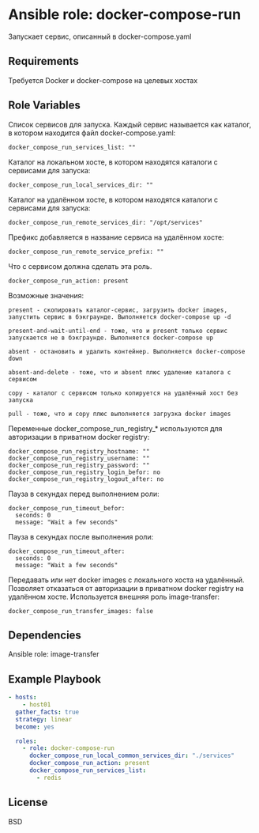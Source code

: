 Ansible role: docker-compose-run
=========

Запускает сервис, описанный в docker-compose.yaml

Requirements
------------

Требуется Docker и docker-compose на целевых хостах

Role Variables
--------------

Список сервисов для запуска. Каждый сервис называется как каталог, в котором находится файл docker-compose.yaml:

    docker_compose_run_services_list: ""


Каталог на локальном хосте, в котором находятся каталоги с сервисами для запуска:

    docker_compose_run_local_services_dir: ""

Каталог на удалённом хосте, в котором находятся каталоги с сервисами для запуска:

    docker_compose_run_remote_services_dir: "/opt/services"

Префикс добавляется в название сервиса на удалённом хосте:

    docker_compose_run_remote_service_prefix: ""


Что с сервисом должна сделать эта роль.

    docker_compose_run_action: present

Возможные значения:

    present - скопировать каталог-сервис, загрузить docker images, запустить сервис в бэкграунде. Выполняется docker-compose up -d

    present-and-wait-until-end - тоже, что и present только сервис запускается не в бэкграунде. Выполняется docker-compose up

    absent - остановить и удалить контейнер. Выполняется docker-compose down

    absent-and-delete - тоже, что и absent плюс удаление каталога с сервисом

    copy - каталог с сервисом только копируется на удалённый хост без запуска

    pull - тоже, что и copy плюс выполняется загрузка docker images


Переменные docker_compose_run_registry_* используются для авторизации в приватном docker registry:

    docker_compose_run_registry_hostname: ""
    docker_compose_run_registry_username: ""
    docker_compose_run_registry_password: ""
    docker_compose_run_registry_login_befor: no
    docker_compose_run_registry_logout_after: no


Пауза в секундах перед выполнением роли:
```
docker_compose_run_timeout_befor:
  seconds: 0
  message: "Wait a few seconds"
```

Пауза в секундах после выполнения роли:
```
docker_compose_run_timeout_after:
  seconds: 0
  message: "Wait a few seconds"
```

Передавать или нет docker images с локального хоста на удалённый. Позволяет отказаться от авторизации в приватном docker registry на удалённом хосте. Используется внешняя роль
image-transfer:

    docker_compose_run_transfer_images: false




Dependencies
------------

Ansible role: image-transfer

Example Playbook
----------------
```yaml
- hosts:
    - host01
  gather_facts: true
  strategy: linear
  become: yes

  roles:
    - role: docker-compose-run
      docker_compose_run_local_common_services_dir: "./services"
      docker_compose_run_action: present
      docker_compose_run_services_list:
        - redis
```

License
-------

BSD
